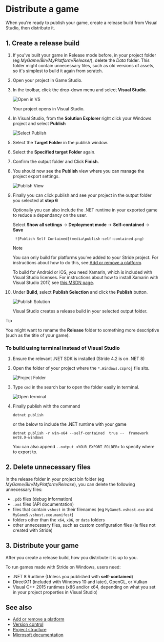 # Distribute a game

When you're ready to publish your game, create a release build from Visual Studio, then distribute it.

## 1. Create a release build

1. If you've built your game in Release mode before, in your project folder (eg *MyGame/Bin/MyPlatform/Release/*), delete the *Data* folder. This folder might contain unnecessary files, such as old versions of assets, so it's simplest to build it again from scratch.

2. Open your project in Game Studio.

3. In the toolbar, click the drop-down menu and select **Visual Studio**.

    ![Open in VS](media/open-in-visual-studio.png)

    Your project opens in Visual Studio.

4. In Visual Studio, from the **Solution Explorer** right click your Windows project and select **Publish**

    ![Select Publish](media\publish-project-dropdown.png)

5. Select the **Target** **Folder** in the publish window.

6. Select the **Specified target** **Folder** again.

7. Confirm the output folder and Click **Finish**.

8. You should now see the **Publish** view where you can manage the project export settings.

    ![Publish View](media\publish-view.png)

9. Finally you can click publish and see your project in the output folder you selected at **step 6**

    Optionally you can also include the .NET runtime in your exported game to reduce a dependancy on the user.

    Select **Show all settings** -> **Deployment mode** -> **Self-contained** -> **Save**

        ![Publish Self Contained](media\publish-self-contained.png)

    > [!Note]
    >
    > You can only build for platforms you've added to your Stride project. For instructions about how to do this, see [Add or remove a platform](../platforms/add-or-remove-a-platform.md).
    >
    > To build for Android or iOS, you need Xamarin, which is included with Visual Studio licenses. For instructions about how to install Xamarin with Visual Studio 2017, see [this MSDN page](https://docs.microsoft.com/en-us/visualstudio/cross-platform/setup-and-install).

10. Under **Build**, select **Publish Selection** and click the **Publish** button.

    ![Publish Solution](media/publish-project.png)

    Visual Studio creates a release build in your selected output folder.

> [!Tip]
> You might want to rename the **Release** folder to something more descriptive (such as the title of your game).

### To build using terminal instead of Visual Studio

 1. Ensure the relevant .NET SDK is installed (Stride 4.2 is on .NET 8)
 2. Open the folder of your project where the `*.Windows.csproj` file sits.

    ![Project Folder](media/project-folder.png)

 3. Type `cmd` in the search bar to open the folder easily in terminal.

    ![Open terminal](media/open-terminal.png)

 4. Finally publish with the command

    ```
    dotnet publish
    ```

    or the below to include the .NET runtime with your game

    ```
    dotnet publish -r win-x64 --self-contained  true --  framework net8.0-windows
    ```

    You can also append `--output <YOUR_EXPORT_FOLDER>` to specify where to export to.

## 2. Delete unnecessary files

In the release folder in your project bin folder (eg *MyGame/Bin/MyPlatform/Release*), you can delete the following unnecessary files:

* `.pdb` files (debug information)
* `.xml` files (API documentation)
* files that contain `vshost` in their filenames (eg `MyGame5.vshost.exe` and `MyGame5.vshost.exe.manifest`)
* folders other than the `x64`, `x86`, or `data` folders
* other unnecessary files, such as custom configuration files (ie files not created with Stride)

## 3. Distribute your game

After you create a release build, how you distribute it is up to you.

To run games made with Stride on Windows, users need:

* .NET 8 Runtime (Unless you published with **self-contained**)
* DirectX11 (included with Windows 10 and later), OpenGL, or Vulkan
* Visual C++ 2015 runtimes (x86 and/or x64, depending on what you set in your project properties in Visual Studio)

## See also

* [Add or remove a platform](../platforms/add-or-remove-a-platform.md)
* [Version control](version-control.md)
* [Project structure](project-structure.md)
* [Microsoft documentation](https://learn.microsoft.com/en-us/dotnet/core/tools/dotnet-publish)